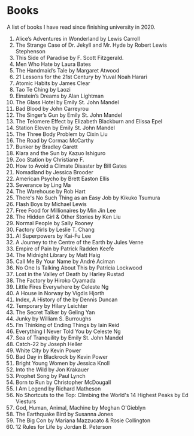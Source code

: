 # Books
A list of books I have read since finishing university in 2020.

1. Alice’s Adventures in Wonderland by Lewis Carroll
2. The Strange Case of Dr. Jekyll and Mr. Hyde by Robert Lewis Stephenson
3. This Side of Paradise by F. Scott Fitzgerald.
4. Men Who Hate by Laura Bates
5. The Handmaid’s Tale by Margaret Atwood
6. 21 Lessons for the 21st Century by Yuval Noah Harari
7. Atomic Habits by James Clear
8. Tao Te Ching by Laozi
9. Einstein’s Dreams by Alan Lightman
10. The Glass Hotel by Emily St. John Mandel
11. Bad Blood by John Carreyrou
12. The Singer’s Gun by Emily St. John Mandel
13. The Telomere Effect by Elizabeth Blackburn and Elissa Epel
14. Station Eleven by Emily St. John Mandel
15. The Three Body Problem by Cixin Liu
16. The Road by Cormac McCarthy
17. Bunker by Bradley Garett
18. Klara and the Sun by Kazuo Ishiguro
19. Zoo Station by Christiane F.
20. How to Avoid a Climate Disaster by Bill Gates
21. Nomadland by Jessica Brooder
22. American Psycho by Brett Easton Ellis
23. Severance by Ling Ma
24. The Warehouse by Rob Hart
25. There's No Such Thing as an Easy Job by Kikuko Tsumura
26. Flash Boys by Michael Lewis
27. Free Food for Millionaires by Min Jin Lee
28. The Hidden Girl & Other Stories by Ken Liu
29. Normal People by Sally Rooney
30. Factory Girls by Leslie T. Chang
31. AI Superpowers by Kai-Fu Lee
32. A Journey to the Centre of the Earth by Jules Verne
33. Empire of Pain by Patrick Radden Keefe 
34. The Midnight Library by Matt Haig
35. Call Me By Your Name by André Aciman
36. No One Is Talking About This by Patricia Lockwood
37. Lost in the Valley of Death by Harley Rustad
38. The Factory by Hiroko Oyamada
39. Little Fires Everywhere by Celeste Ng
40. A House in Norway by Vigdis Hjorth 
41. Index, A History of the by Dennis Duncan 
42. Temporary by Hilary Leichter
43. The Secret Talker by Geling Yan
44. Junky by William S. Burroughs
45. I’m Thinking of Ending Things by Iain Reid
46. Everything I Never Told You by Celeste Ng
47. Sea of Tranquility by Emily St. John Mandel
48. Catch-22 by Joseph Heller
49. White City by Kevin Power
50. Bad Day in Blackrock by Kevin Power
51. Bright Young Women by Jessica Knoll
52. Into the Wild by Jon Krakauer
53. Prophet Song by Paul Lynch
54. Born to Run by Christopher McDougall
55. I Am Legend by Richard Matheson
56. No Shortcuts to the Top: Climbing the World's 14 Highest Peaks by Ed Viesturs
57. God, Human, Animal, Machine by Meghan O'Gieblyn
58. The Earthquake Bird by Susanna Jones
59. The Big Con by Mariana Mazzucato & Rosie Collington
60. 12 Rules for Life by Jordan B. Peterson
